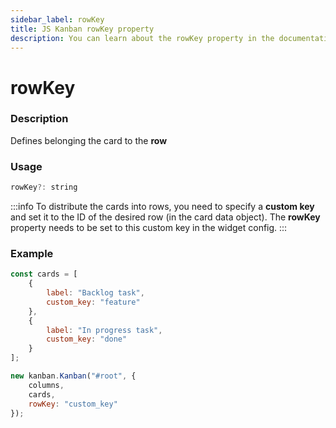 ```yaml
---
sidebar_label: rowKey
title: JS Kanban rowKey property
description: You can learn about the rowKey property in the documentation of the JavaScript Kanban library. Browse developer guides and API reference, try out code examples and live demos.
---
```


# rowKey

### Description

Defines belonging the card to the **row**

### Usage

```js
rowKey?: string
```  

:::info
To distribute the cards into rows, you need to specify a **custom key** and set it to the ID of the desired row (in the card data object). The **rowKey** property needs to be set to this custom key in the widget config.
:::

### Example

```jsx {4,8,15}
const cards = [
	{
		label: "Backlog task",
		custom_key: "feature"
	},
	{
		label: "In progress task",
		custom_key: "done"
	}
];

new kanban.Kanban("#root", {
	columns,
	cards,
	rowKey: "custom_key"
});
```
